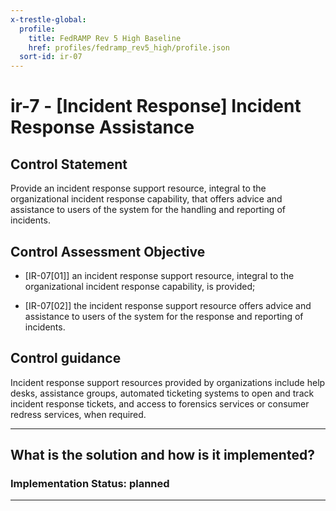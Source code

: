 ```yaml
---
x-trestle-global:
  profile:
    title: FedRAMP Rev 5 High Baseline
    href: profiles/fedramp_rev5_high/profile.json
  sort-id: ir-07
---
```


# ir-7 - \[Incident Response\] Incident Response Assistance

## Control Statement

Provide an incident response support resource, integral to the organizational incident response capability, that offers advice and assistance to users of the system for the handling and reporting of incidents.

## Control Assessment Objective

- \[IR-07[01]\] an incident response support resource, integral to the organizational incident response capability, is provided;

- \[IR-07[02]\] the incident response support resource offers advice and assistance to users of the system for the response and reporting of incidents.

## Control guidance

Incident response support resources provided by organizations include help desks, assistance groups, automated ticketing systems to open and track incident response tickets, and access to forensics services or consumer redress services, when required.

______________________________________________________________________

## What is the solution and how is it implemented?

<!-- For implementation status enter one of: implemented, partial, planned, alternative, not-applicable -->

<!-- Note that the list of rules under ### Rules: is read-only and changes will not be captured after assembly to JSON -->

<!-- Add control implementation description here for control: ir-7 -->

### Implementation Status: planned

______________________________________________________________________
